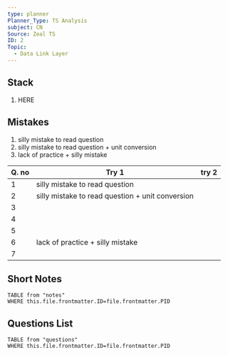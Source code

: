 ```yaml
---
type: planner
Planner_Type: TS Analysis
subject: CN
Source: Zeal TS
ID: 2
Topic:
  - Data Link Layer
---
```


## Stack
1. HERE

## Mistakes
1. silly mistake to read question
2. silly mistake to read question + unit conversion
5. lack of practice + silly mistake

| Q. no | Try 1                                            | try 2 |
| ----- | ------------------------------------------------ | ----- |
| 1     | silly mistake to read question                   |       |
| 2     | silly mistake to read question + unit conversion |       |
| 3     |                                                  |       |
| 4     |                                                  |       |
| 5     |                                                  |       |
| 6     | lack of practice + silly mistake                 |       |
| 7      |                                                  |       |
## Short Notes
```dataview
TABLE from "notes"
WHERE this.file.frontmatter.ID=file.frontmatter.PID
```

## Questions List
```dataview
TABLE from "questions"
WHERE this.file.frontmatter.ID=file.frontmatter.PID
```